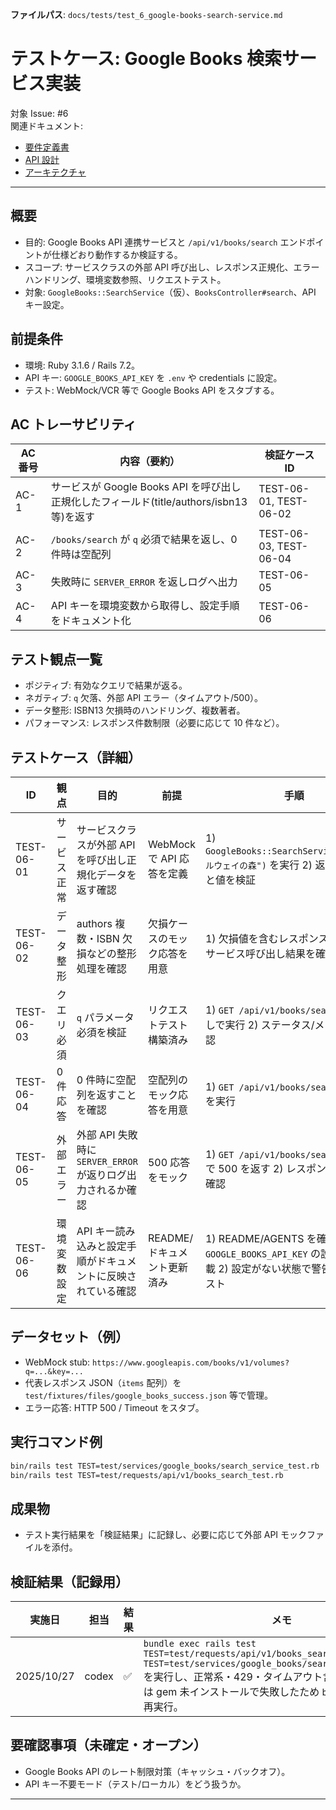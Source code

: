 **ファイルパス**: `docs/tests/test_6_google-books-search-service.md`

# テストケース: Google Books 検索サービス実装

対象 Issue: #6  
関連ドキュメント:

- [要件定義書](../01_requirements.md)
- [API 設計](../04_api.md)
- [アーキテクチャ](../02_architecture.md)

---

## 概要

- 目的: Google Books API 連携サービスと `/api/v1/books/search` エンドポイントが仕様どおり動作するか検証する。
- スコープ: サービスクラスの外部 API 呼び出し、レスポンス正規化、エラーハンドリング、環境変数参照、リクエストテスト。
- 対象: `GoogleBooks::SearchService`（仮）、`BooksController#search`、API キー設定。

## 前提条件

- 環境: Ruby 3.1.6 / Rails 7.2。
- API キー: `GOOGLE_BOOKS_API_KEY` を `.env` や credentials に設定。
- テスト: WebMock/VCR 等で Google Books API をスタブする。

## AC トレーサビリティ

| AC 番号 | 内容（要約）                                                                          | 検証ケース ID                |
| ------- | ------------------------------------------------------------------------------------- | ---------------------------- |
| AC-1    | サービスが Google Books API を呼び出し正規化したフィールド(title/authors/isbn13等)を返す | TEST-06-01, TEST-06-02       |
| AC-2    | `/books/search` が `q` 必須で結果を返し、0 件時は空配列                               | TEST-06-03, TEST-06-04       |
| AC-3    | 失敗時に `SERVER_ERROR` を返しログへ出力                                             | TEST-06-05                   |
| AC-4    | API キーを環境変数から取得し、設定手順をドキュメント化                               | TEST-06-06                   |

## テスト観点一覧

- ポジティブ: 有効なクエリで結果が返る。
- ネガティブ: `q` 欠落、外部 API エラー（タイムアウト/500）。
- データ整形: ISBN13 欠損時のハンドリング、複数著者。
- パフォーマンス: レスポンス件数制限（必要に応じて 10 件など）。

## テストケース（詳細）

| ID         | 観点               | 目的                                                          | 前提                          | 手順                                                                                                                                     | 期待結果                                                                                              | AC   |
| ---------- | ------------------ | ------------------------------------------------------------- | ----------------------------- | ---------------------------------------------------------------------------------------------------------------------------------------- | ------------------------------------------------------------------------------------------------------- | ---- |
| TEST-06-01 | サービス正常       | サービスクラスが外部 API を呼び出し正規化データを返す確認     | WebMock で API 応答を定義     | 1) `GoogleBooks::SearchService.call("ノルウェイの森")` を実行 2) 返却値のキーと値を検証                                                   | title/authors/isbn13/published_year が整形されて返る                                                   | AC-1 |
| TEST-06-02 | データ整形         |  authors 複数・ISBN 欠損などの整形処理を確認                 | 欠損ケースのモック応答を用意   | 1) 欠損値を含むレスポンスをモック 2) サービス呼び出し結果を確認                                                                          | 欠損時は nil/空文字で返り、例外が発生しない                                                           | AC-1 |
| TEST-06-03 | クエリ必須         | `q` パラメータ必須を検証                                      | リクエストテスト構築済み       | 1) `GET /api/v1/books/search` を `q` なしで実行 2) ステータス/メッセージ確認                                                             | 400 or 422 / `status=error`、メッセージにパラメータ不足                                                | AC-2 |
| TEST-06-04 | 0件応答            | 0 件時に空配列を返すことを確認                                | 空配列のモック応答を用意       | 1) `GET /api/v1/books/search?q=zzz` を実行                                                                                               | 200 / `data` が空配列                                                                                   | AC-2 |
| TEST-06-05 | 外部エラー         | 外部 API 失敗時に `SERVER_ERROR` が返りログ出力されるか確認   | 500 応答をモック               | 1) `GET /api/v1/books/search?q=fail` で 500 を返す 2) レスポンスとログを確認                                                             | 500 / `error.code=SERVER_ERROR`、Rails ログにエラー内容が出力                                           | AC-3 |
| TEST-06-06 | 環境変数設定       | API キー読み込みと設定手順がドキュメントに反映されている確認   | README/ドキュメント更新済み    | 1) README/AGENTS を確認し `GOOGLE_BOOKS_API_KEY` の設定手順が記載 2) 設定がない状態で警告が出るかテスト                                  | ドキュメント記載があり、キー未設定時に例外または分かりやすいエラーメッセージ                         | AC-4 |

## データセット（例）

- WebMock stub: `https://www.googleapis.com/books/v1/volumes?q=...&key=...`
- 代表レスポンス JSON（`items` 配列）を `test/fixtures/files/google_books_success.json` 等で管理。
- エラー応答: HTTP 500 / Timeout をスタブ。

## 実行コマンド例

```bash
bin/rails test TEST=test/services/google_books/search_service_test.rb
bin/rails test TEST=test/requests/api/v1/books_search_test.rb
```

## 成果物

- テスト実行結果を「検証結果」に記録し、必要に応じて外部 API モックファイルを添付。

## 検証結果（記録用）

| 実施日     | 担当 | 結果 | メモ |
| ---------- | ---- | ---- | ---- |
| 2025/10/27 | codex | ✅ | `bundle exec rails test TEST=test/requests/api/v1/books_search_test.rb` `TEST=test/services/google_books/search_service_test.rb` を実行し、正常系・429・タイムアウト含め全件成功。初回は gem 未インストールで失敗したため `bundle install` 後に再実行。 |

## 要確認事項（未確定・オープン）

- Google Books API のレート制限対策（キャッシュ・バックオフ）。
- API キー不要モード（テスト/ローカル）をどう扱うか。

---
